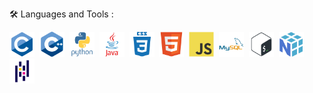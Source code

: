<!-- <div id="header" align="center">
<img src="https://user-images.githubusercontent.com/97516055/183681243-eb41cbe6-7cf8-4d3b-a3fb-0582425bef19.png" height="250px" width="250px"/>
<img src="https://octodex.github.com/images/Fintechtocat.png" height="250px" width="250px" />
</div>
<br> <br>

<h1> Hey there 👋 </h1>
<p> I'm Akshita Prasanth, a 3rd year CSE student. </p>
<p> 🌱 I’m currently learning Golang and data analysis using Python. </p>
<p> 🙇‍♂️ I’m looking to collaborate on Open-source Projects </p>
<p> 📫 Reach me on ak.prash@outlook.com </p>
<br> <br> -->
 
:hammer_and_wrench: Languages and Tools :
<br> 
<div>
  <img src="https://github.com/devicons/devicon/blob/master/icons/c/c-original.svg" title="C" alt="C" width="40"/>&nbsp;
  <img src="https://github.com/devicons/devicon/blob/master/icons/cplusplus/cplusplus-original.svg" title="C++" alt="C++" width="40"/>&nbsp;
  <img src="https://github.com/devicons/devicon/blob/master/icons/python/python-original-wordmark.svg" title="Python" alt="Python" width="40"/>&nbsp;
  <img src="https://github.com/devicons/devicon/blob/master/icons/java/java-original-wordmark.svg" title="Java" alt="Java" width="40" height="40"/>&nbsp;
  <img src="https://github.com/devicons/devicon/blob/master/icons/css3/css3-plain-wordmark.svg"  title="CSS3" alt="CSS" width="40" height="40"/>&nbsp;
  <img src="https://github.com/devicons/devicon/blob/master/icons/html5/html5-original.svg" title="HTML5" alt="HTML" width="40" height="40"/>&nbsp;
  <img src="https://github.com/devicons/devicon/blob/master/icons/javascript/javascript-original.svg" title="JavaScript" alt="JavaScript" width="40" height="40"/>&nbsp;
  <img src="https://github.com/devicons/devicon/blob/master/icons/mysql/mysql-original-wordmark.svg" title="MySQL"  alt="MySQL" width="40" height="40"/>&nbsp;
  <img src="https://github.com/devicons/devicon/blob/master/icons/bash/bash-original.svg" title="Bash" alt="Bash" wifth="40" height="40"/>&nbsp;
  <img src="https://github.com/devicons/devicon/blob/master/icons/numpy/numpy-original.svg" title="NumPy" alt="NumPy" width="40"/>&nbsp;
 <img src="https://github.com/devicons/devicon/blob/master/icons/pandas/pandas-original.svg" title="NumPy" alt="NumPy" width="40"/>&nbsp;
</div>
<br> <br>

<!--[![Top Langs](https://github-readme-stats.vercel.app/api/top-langs/?username=ak04p&layout=compact&theme=gotham)](https://github.com/anuraghazra/github-readme-stats)-->

<!---
ak04p/ak04p is a ✨ special ✨ repository because its `README.md` (this file) appears on your GitHub profile.
You can click the Preview link to take a look at your changes.
--->
